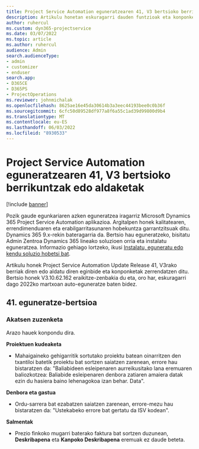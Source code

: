 ```yaml
---
title: Project Service Automation eguneratzearen 41, V3 bertsioko berrikuntzak edo aldaketak
description: Artikulu honetan eskuragarri dauden funtzioak eta konponketak zerrendatzen dira Microsoft Dynamics 365 Project Service Automation Eguneratu 41. bertsioa, V3.
author: ruhercul
ms.custom: dyn365-projectservice
ms.date: 03/07/2022
ms.topic: article
ms.author: ruhercul
audience: Admin
search.audienceType:
- admin
- customizer
- enduser
search.app:
- D365CE
- D365PS
- ProjectOperations
ms.reviewer: johnmichalak
ms.openlocfilehash: 8625ae16e45da30614b3a3eec44193bee0c0b36f
ms.sourcegitcommit: 6cfc50d89528df977a8f6a55c1ad39d99800d9b4
ms.translationtype: MT
ms.contentlocale: eu-ES
ms.lasthandoff: 06/03/2022
ms.locfileid: "8930533"
---
```

# <a name="whats-new-or-changed-in-project-service-automation-update-release-41-v3"></a>Project Service Automation eguneratzearen 41, V3 bertsioko berrikuntzak edo aldaketak

[!include [banner](../includes/psa-now-project-operations.md)]

Pozik gaude egunkariaren azken eguneratzea iragarriz Microsoft Dynamics 365 Project Service Automation aplikazioa. Argitalpen honek kalitatearen, errendimenduaren eta erabilgarritasunaren hobekuntza garrantzitsuak ditu. Dynamics 365 9.x-rekin bateragarria da. Bertsio hau eguneratzeko, bisitatu Admin Zentroa Dynamics 365 lineako soluzioen orria eta instalatu eguneratzea. Informazio gehiago lortzeko, ikusi [Instalatu, eguneratu edo kendu soluzio hobetsi bat](/power-platform/admin/install-remove-preferred-solution).

Artikulu honek Project Service Automation Update Release 41, V3rako berriak diren edo aldatu diren eginbide eta konponketak zerrendatzen ditu. Bertsio honek V3.10.62.162 eraikitze-zenbakia du eta, oro har, eskuragarri dago 2022ko martxoan auto-eguneratze baten bidez.

## <a name="update-release-41"></a>41. eguneratze-bertsioa

### <a name="bug-fixes"></a>Akatsen zuzenketa

Arazo hauek konpondu dira.

**Proiektuen kudeaketa**
- Mahaigaineko gehigarritik sortutako proiektu batean oinarritzen den txantiloi batetik proiektu bat sortzen saiatzen zarenean, errore hau bistaratzen da: "Baliabideen esleipenaren aurreikusitako lana eremuaren baliozkotzea: Baliabide esleipenaren denbora zatiaren amaiera datak ezin du hasiera baino lehenagokoa izan behar. Data".

**Denbora eta gastua**
- Ordu-sarrera bat ezabatzen saiatzen zarenean, errore-mezu hau bistaratzen da: "Ustekabeko errore bat gertatu da ISV kodean".

**Salmentak**
- Prezio finkoko mugarri baterako faktura bat sortzen duzunean, **Deskribapena** eta **Kanpoko Deskribapena** eremuak ez daude beteta. 

